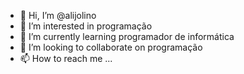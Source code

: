 - 👋 Hi, I’m @alijolino
- 👀 I’m interested in programação
- 🌱 I’m currently learning programador de informática
- 💞️ I’m looking to collaborate on programação
- 📫 How to reach me ...

<!---
alijolino/alijolino is a ✨ special ✨ repository because its `README.md` (this file) appears on your GitHub profile.
You can click the Preview link to take a look at your changes.
--->
